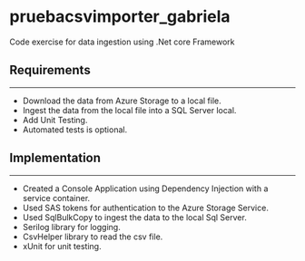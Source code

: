 # pruebacsvimporter_gabriela

Code exercise for data ingestion using .Net core Framework


## Requirements
---
* Download the data from Azure Storage to a local file.
* Ingest the data from the local file into a SQL Server local.
* Add Unit Testing.
* Automated tests is optional.

## Implementation
---
* Created a Console Application using Dependency Injection with a service container.
* Used SAS tokens for authentication to the Azure Storage Service.
* Used SqlBulkCopy to ingest the data to the local Sql Server.
* Serilog library for logging.
* CsvHelper library to read the csv file.
* xUnit for unit testing.